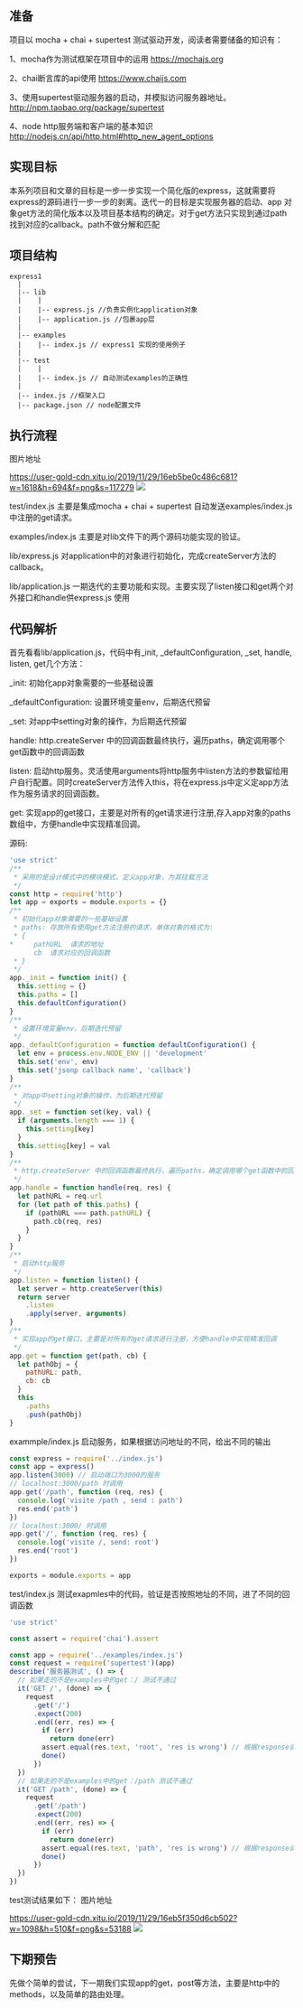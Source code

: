
## 准备

项目以 mocha + chai + supertest 测试驱动开发，阅读者需要储备的知识有：

1、mocha作为测试框架在项目中的运用 https://mochajs.org

2、chai断言库的api使用 https://www.chaijs.com

3、使用supertest驱动服务器的启动，并模拟访问服务器地址。http://npm.taobao.org/package/supertest

4、node http服务端和客户端的基本知识 http://nodejs.cn/api/http.html#http_new_agent_options
## 实现目标
本系列项目和文章的目标是一步一步实现一个简化版的express，这就需要将express的源码进行一步一步的剥离。迭代一的目标是实现服务器的启动、app 对象get方法的简化版本以及项目基本结构的确定。对于get方法只实现到通过path找到对应的callback。path不做分解和匹配

## 项目结构
```jsvascript
express1
  |
  |-- lib
  |    |
  |    |-- express.js //负责实例化application对象
  |    |-- application.js //包裹app层
  |
  |-- examples
  |    |-- index.js // express1 实现的使用例子
  |
  |-- test
  |    |
  |    |-- index.js // 自动测试examples的正确性
  |
  |-- index.js //框架入口
  |-- package.json // node配置文件

```

## 执行流程
图片地址

https://user-gold-cdn.xitu.io/2019/11/29/16eb5be0c486c681?w=1618&h=694&f=png&s=117279
![](https://user-gold-cdn.xitu.io/2019/11/29/16eb5be0c486c681?w=1618&h=694&f=png&s=117279)

test/index.js 主要是集成mocha + chai + supertest 自动发送examples/index.js中注册的get请求。

examples/index.js 主要是对lib文件下的两个源码功能实现的验证。

lib/express.js 对application中的对象进行初始化，完成createServer方法的callback。

lib/application.js 一期迭代的主要功能和实现。主要实现了listen接口和get两个对外接口和handle供express.js 使用
## 代码解析
首先看看lib/application.js，代码中有_init, _defaultConfiguration, _set, handle, listen, get几个方法：

_init:  初始化app对象需要的一些基础设置

_defaultConfiguration: 设置环境变量env，后期迭代预留

_set: 对app中setting对象的操作，为后期迭代预留

handle: http.createServer 中的回调函数最终执行，遍历paths，确定调用哪个get函数中的回调函数

listen: 启动http服务。灵活使用arguments将http服务中listen方法的参数留给用户自行配置。同时createServer方法传入this，将在express.js中定义定app方法作为服务请求的回调函数。

get: 实现app的get接口，主要是对所有的get请求进行注册,存入app对象的paths数组中，方便handle中实现精准回调。

源码:
```javascript
'use strict'
/**
 * 采用的是设计模式中的模块模式，定义app对象，为其挂载方法
 */
const http = require('http')
let app = exports = module.exports = {}
/**
 * 初始化app对象需要的一些基础设置
 * paths: 存放所有使用get方法注册的请求，单体对象的格式为:
 * {
*     pathURL  请求的地址
      cb  请求对应的回调函数
 * }
 */
app._init = function init() {
  this.setting = {}
  this.paths = []
  this.defaultConfiguration()
}
/**
 * 设置环境变量env，后期迭代预留
 */
app._defaultConfiguration = function defaultConfiguration() {
  let env = process.env.NODE_ENV || 'development'
  this.set('env', env)
  this.set('jsonp callback name', 'callback')
}
/**
 * 对app中setting对象的操作，为后期迭代预留
 */
app._set = function set(key, val) {
  if (arguments.length === 1) {
    this.setting[key]
  }
  this.setting[key] = val
}
/**
 * http.createServer 中的回调函数最终执行，遍历paths，确定调用哪个get函数中的回调函数
 */
app.handle = function handle(req, res) {
  let pathURL = req.url
  for (let path of this.paths) {
    if (pathURL === path.pathURL) {
      path.cb(req, res)
    }
  }
}
/**
 * 启动http服务
 */
app.listen = function listen() {
  let server = http.createServer(this)
  return server
    .listen
    .apply(server, arguments)
}
/**
 * 实现app的get接口，主要是对所有的get请求进行注册，方便handle中实现精准回调
 */
app.get = function get(path, cb) {
  let pathObj = {
    pathURL: path,
    cb: cb
  }
  this
    .paths
    .push(pathObj)
}
```

exammple/index.js 启动服务，如果根据访问地址的不同，给出不同的输出
```javascript
const express = require('../index.js')
const app = express()
app.listen(3000) // 启动端口为3000的服务
// localhost:3000/path 时调用
app.get('/path', function (req, res) {
  console.log('visite /path , send : path')
  res.end('path')
})
// localhost:3000/ 时调用
app.get('/', function (req, res) {
  console.log('visite /, send: root')
  res.end('root')
})

exports = module.exports = app
```
test/index.js 测试exapmles中的代码，验证是否按照地址的不同，进了不同的回调函数

```javascript
'use strict'

const assert = require('chai').assert

const app = require('../examples/index.js')
const request = require('supertest')(app)
describe('服务器测试', () => {
  // 如果走的不是examples中的get：/ 测试不通过
  it('GET /', (done) => {
    request
      .get('/')
      .expect(200)
      .end((err, res) => {
        if (err)
          return done(err)
        assert.equal(res.text, 'root', 'res is wrong') // 根据response调用end方法时的输出为: root
        done()
      })
  })
  // 如果走的不是examples中的get：/path 测试不通过
  it('GET /path', (done) => {
    request
      .get('/path')
      .expect(200)
      .end((err, res) => {
        if (err)
          return done(err)
        assert.equal(res.text, 'path', 'res is wrong') // 根据response调用end方法时的输出为: path
        done()
      })
  })
})


```

test测试结果如下：
图片地址

https://user-gold-cdn.xitu.io/2019/11/29/16eb5f350d6cb502?w=1098&h=510&f=png&s=53188
![](https://user-gold-cdn.xitu.io/2019/11/29/16eb5f350d6cb502?w=1098&h=510&f=png&s=53188)

## 下期预告
先做个简单的尝试，下一期我们实现app的get，post等方法，主要是http中的methods，以及简单的路由处理。
